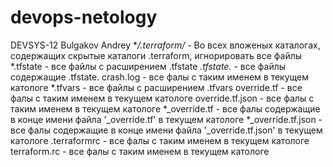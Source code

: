 # devops-netology
DEVSYS-12
Bulgakov Andrey
**/.terraform/* - Во всех вложеных каталогах, содержащих скрытые каталоги .terraform, игнорировать все файлы
*.tfstate - все файлы с расширением .tfstate
*.tfstate.* - все файлы содержащие .tfstate.
crash.log - все фалы с таким именем в текущем катологе
*.tfvars  - все файлы с расширением .tfvars
override.tf - все фалы с таким именем в текущем катологе
override.tf.json - все фалы с таким именем в текущем катологе
*_override.tf - все фалы содержащие в конце имени файла '_override.tf' в текущем катологе
*_override.tf.json - все фалы содержащие в конце имени файла '_override.tf.json' в текущем катологе
.terraformrc - все фалы с таким именем в текущем катологе
terraform.rc - все фалы с таким именем в текущем катологе
